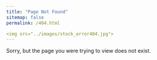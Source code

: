 ```yaml
---
title: "Page Not Found"
sitemap: false
permalink: /404.html

<img src="../images/stock_error404.jpg">
---
```


Sorry, but the page you were trying to view does not exist.
